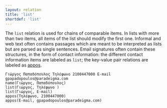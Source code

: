 ```yaml
---
layout: relation
title: 'list'
shortdef: 'list'
---
```


The `list` relation is used for chains of comparable items. In lists with more than two items, all items of the list should modify the first one. Informal and web text often contains passages which are meant to be interpreted as lists but are parsed as single sentences. Email signatures often contain these structures, in the form of contact information: the different contact information items are labeled as `list`; the key-value pair relations are labeled as [appos]().

~~~ sdparse
Γιώργος Παπαδόπουλος Τηλέφωνο 2100447000 E-mail gpapadopoulos@paradeigma.com
name(Γιώργος, Παπαδόπουλος)
list(Γιώργος, Τηλέφωνο )
list(Γιώργος, E-mail)
appos(Τηλέφωνο, 2100447000)
appos(E-mail, gpapadopoulos@paradeigma.com)
~~~
<!-- Interlanguage links updated Út zář 29 20:31:54 CEST 2020 -->
